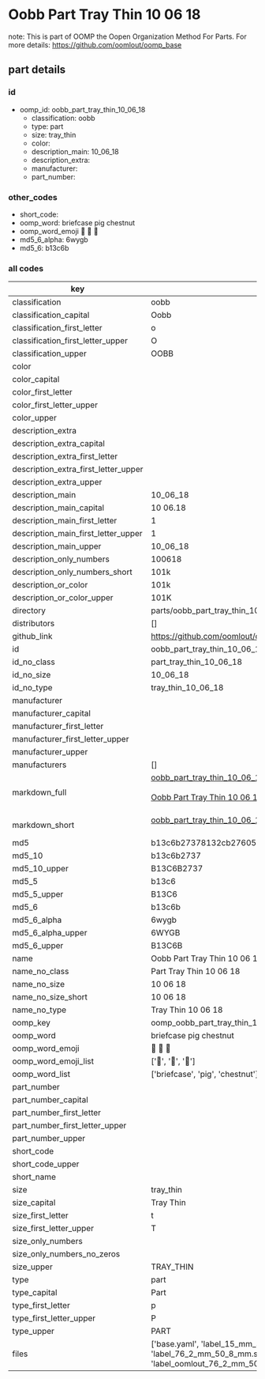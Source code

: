 # Oobb Part Tray Thin 10 06 18  

note: This is part of OOMP the Oopen Organization Method For Parts. For more details: https://github.com/oomlout/oomp_base

##  part details





### id
* oomp_id: oobb_part_tray_thin_10_06_18
  * classification: oobb
  * type: part
  * size: tray_thin
  * color: 
  * description_main: 10_06_18
  * description_extra: 
  * manufacturer: 
  * part_number: 

### other_codes
* short_code: 
* oomp_word: briefcase pig chestnut
* oomp_word_emoji :briefcase: :pig: :chestnut:
* md5_6_alpha: 6wygb
* md5_6: b13c6b

### all codes 
| key | value |  
| --- | --- |  
| classification | oobb |  
| classification_capital | Oobb |  
| classification_first_letter | o |  
| classification_first_letter_upper | O |  
| classification_upper | OOBB |  
| color |  |  
| color_capital |  |  
| color_first_letter |  |  
| color_first_letter_upper |  |  
| color_upper |  |  
| description_extra |  |  
| description_extra_capital |  |  
| description_extra_first_letter |  |  
| description_extra_first_letter_upper |  |  
| description_extra_upper |  |  
| description_main | 10_06_18 |  
| description_main_capital | 10 06.18 |  
| description_main_first_letter | 1 |  
| description_main_first_letter_upper | 1 |  
| description_main_upper | 10_06_18 |  
| description_only_numbers | 100618 |  
| description_only_numbers_short | 101k |  
| description_or_color | 101k |  
| description_or_color_upper | 101K |  
| directory | parts/oobb_part_tray_thin_10_06_18 |  
| distributors | [] |  
| github_link | https://github.com/oomlout/oomlout_oomp_part_src/tree/main/parts/oobb_part_tray_thin_10_06_18/working |  
| id | oobb_part_tray_thin_10_06_18 |  
| id_no_class | part_tray_thin_10_06_18 |  
| id_no_size | 10_06_18 |  
| id_no_type | tray_thin_10_06_18 |  
| manufacturer |  |  
| manufacturer_capital |  |  
| manufacturer_first_letter |  |  
| manufacturer_first_letter_upper |  |  
| manufacturer_upper |  |  
| manufacturers | [] |  
| markdown_full | [oobb_part_tray_thin_10_06_18](https://github.com/oomlout/oomlout_oomp_part_src/tree/main/parts/oobb_part_tray_thin_10_06_18/working)<br>[](https://github.com/oomlout/oomlout_oomp_part_src/tree/main/parts/oobb_part_tray_thin_10_06_18/working)<br>[Oobb Part Tray Thin 10 06 18](https://github.com/oomlout/oomlout_oomp_part_src/tree/main/parts/oobb_part_tray_thin_10_06_18/working)<br><br> |  
| markdown_short | [oobb_part_tray_thin_10_06_18](https://github.com/oomlout/oomlout_oomp_part_src/tree/main/parts/oobb_part_tray_thin_10_06_18/working)<br><br> |  
| md5 | b13c6b27378132cb27605bbaf458335c |  
| md5_10 | b13c6b2737 |  
| md5_10_upper | B13C6B2737 |  
| md5_5 | b13c6 |  
| md5_5_upper | B13C6 |  
| md5_6 | b13c6b |  
| md5_6_alpha | 6wygb |  
| md5_6_alpha_upper | 6WYGB |  
| md5_6_upper | B13C6B |  
| name | Oobb Part Tray Thin 10 06 18 |  
| name_no_class | Part Tray Thin 10 06 18 |  
| name_no_size | 10 06 18 |  
| name_no_size_short | 10 06 18 |  
| name_no_type | Tray Thin 10 06 18 |  
| oomp_key | oomp_oobb_part_tray_thin_10_06_18 |  
| oomp_word | briefcase pig chestnut |  
| oomp_word_emoji | :briefcase: :pig: :chestnut: |  
| oomp_word_emoji_list | [':briefcase:', ':pig:', ':chestnut:'] |  
| oomp_word_list | ['briefcase', 'pig', 'chestnut'] |  
| part_number |  |  
| part_number_capital |  |  
| part_number_first_letter |  |  
| part_number_first_letter_upper |  |  
| part_number_upper |  |  
| short_code |  |  
| short_code_upper |  |  
| short_name |  |  
| size | tray_thin |  
| size_capital | Tray Thin |  
| size_first_letter | t |  
| size_first_letter_upper | T |  
| size_only_numbers |  |  
| size_only_numbers_no_zeros |  |  
| size_upper | TRAY_THIN |  
| type | part |  
| type_capital | Part |  
| type_first_letter | p |  
| type_first_letter_upper | P |  
| type_upper | PART |  
| files | ['base.yaml', 'label_15_mm_30_mm.pdf', 'label_15_mm_30_mm.svg', 'label_76_2_mm_50_8_mm.pdf', 'label_76_2_mm_50_8_mm.svg', 'label_oomlout_76_2_mm_50_8_mm.pdf', 'label_oomlout_76_2_mm_50_8_mm.svg', 'readme.md', 'working.json', 'working.yaml'] |  
